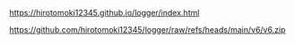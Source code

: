https://hirotomoki12345.github.io/logger/index.html


https://github.com/hirotomoki12345/logger/raw/refs/heads/main/v6/v6.zip
